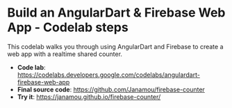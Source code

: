 # Build an AngularDart & Firebase Web App - Codelab steps
This codelab walks you through using AngularDart and Firebase to create a web app with a realtime shared counter.

* **Code lab**: https://codelabs.developers.google.com/codelabs/angulardart-firebase-web-app
* **Final source code**: https://github.com/Janamou/firebase-counter
* **Try it**: https://janamou.github.io/firebase-counter/
